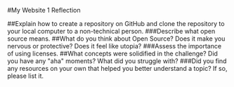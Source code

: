 #My Website 1 Reflection

##Explain how to create a repository on GitHub and clone the repository to your local computer to a non-technical person.
###Describe what open source means.
##What do you think about Open Source? Does it make you nervous or protective? Does it feel like utopia?
###Assess the importance of using licenses.
##What concepts were solidified in the challenge? Did you have any "aha" moments? What did you struggle with?
###Did you find any resources on your own that helped you better understand a topic? If so, please list it.